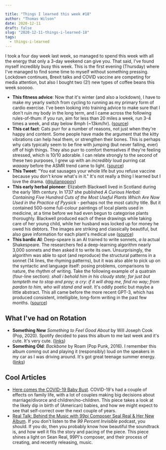 ```yaml
---

title: "Things I learned this week #18"
author: "Thomas Wilson"
date: 2020-12-11
draft: false
slug: "2020-12-11-things-i-learned-18"
tags:
  - things-i-learned
---
```


I took a four day week last week, so managed to spend this week with all the energy that only a 3-day weekend can give you. That said, I've found myself incredibly busy this week. This is the first evening (Thursday) where I've managed to find some time to myself without something pressing. Lockdown continues, Brexit talks and COVID vaccine are competing for media attention, but also I bought two (2!) new types of coffee beans this week sooooo.

- **This fitness advice**: Now that it's winter (and also a lockdown), I have to make my yearly switch from cycling to running as my primary form of cardio exercise. I've been looking into training advice to make sure that I don't ruin my body in the long term, and I came across the following rules-of-thum: if you run, aim for less than 20 miles a week, run 3-4 times a week, and stay below 8mph (~13km/hr). ([source](https://www.active.com/health/articles/why-too-much-running-is-bad-for-your-health))
- **This cat fact**: Cats purr for a number of reasons, not just when they're happy and content. Some people have made the argument that the kitty vibrations can help heal them, or strengthen their bones. This is perhaps why cats typically seem to be fine with jumping (but never falling, ever) off of high things. They also purr to comfort themselves if they're feeling stressed, which is 10/10 adorable. I can relate strongly to the second of these two purposes, I grew up with an _incredibly_ loud purring cat _waaaay_ before the ASMR trend came to light. ([source](https://www.wired.com/2015/05/why-do-cats-purr/))
- **This Tweet**: "You eat sausages your whole life but you refuse vaccine because you don't know what's in it." It's not really a thing I learned but I love the drama. ([@julianpopov](https://twitter.com/julianpopov/status/1329726890307891205?s=12))
- **This early herbal pioneer**: Elizabeth Blackwell lived in Scotland during the early 18th century. In 1737 she published _A Curious Herbal: Containing Five Hundred Cuts of the Most Useful Plants Which Are Now Used in the Practice of Pyysick_ - perhaps not the most catchy title. But it contained 500-some full-colour paintings of local plants used in medicine, at a time before we had even begun to categorise plants thoroughly. Blackwell produced each of these drawings while taking care of her young child, while her husband was locked up for money he owed his debtors. The images are striking and classically beautiful, but also gave information for each plant's medical use ([source](https://www.brainpickings.org/2020/01/29/elizabeth-blackwell-curious-herbal/?mc_cid=32daffc59e&mc_eid=f6fbd62869))
- **This bardic AI**: Deep-speare is an AI trained to write sonnets, _a la_ actual Shakespeare. The researchers fed a deep-learning algorithm nearly 3,000 sonnets and then asked it to write its own. Unsurprisingly, the algorithm was able to spot (and reproduce) the structural patterns in a sonnet (14 lines, the rhyming patterns), but it was also able to pick up on the syntactic and language itself: posing problems, comparisons to nature, the rhythm of writing. Take the following example of a quatrain (four-line section): _shall i behold him in his cloudy state; for just but tempteth me to stop and pray; a cry: if it will drag me, find no way; from pardon to him, who will stand and wait_. It's oddly poetic but maybe a little abstract. This all came before the more recent GPT-3, which has produced consistent, intelligible, long-form writing in the past few months. ([source](https://spectrum.ieee.org/artificial-intelligence/machine-learning/this-ai-poet-mastered-rhythm-rhyme-and-natural-language-to-write-like-shakespeare))

## What I've had on Rotation

- **Something New** _Something to Feel Good About_ by Will Joseph Cook (Pop, 2020). Spotify decided to pass this album to me last week and it's cute. It's very cute. ([links](https://songwhip.com/will-joseph-cook/something-to-feel-good-about))
- **Something Old**: _Backbone_ by Roam (Pop Punk, 2016). I remember this album coming out and playing it (responsibly) loud on the speakers in my car as I was driving around. It's got great teenage summer energy. ([links](https://songwhip.com/roam2/backbone))

## Cool Articles

- [Here comes the COVID-19 Baby Bust](https://www.theatlantic.com/family/archive/2020/11/covid-19-pandemic-births-baby-bust/617149/?utm_source=pocket-newtab-global-en-GB). COVID-19's had a couple of effects on family life, with a lot of couples making big decisions about marriage/divorce and children/no-children. This piece takes a look at the likely dip in birth of (American) babies, and how we might expect to see that self-correct over the next couple of years.
- [Real Talk: Behind the Music with 99pi Composer Seal Real & Her New Album](https://99percentinvisible.org/article/real-talk-behind-the-music-with-99pi-composer-sean-real-on-her-new-album/?utm_source=feedburner&utm_medium=feed&utm_campaign=Feed%3A+99pi+%2899%25+Invisible%29). If you don't listen to the _99 Percent Invisible_ podcast, you should. If you do, then you probably know how beautiful the soundtrack is, and how well it fits the story and pacing of the piece. This piece shines a light on Sean Real, 99PI's composer, and their process of creating, and recently releasing, music.
